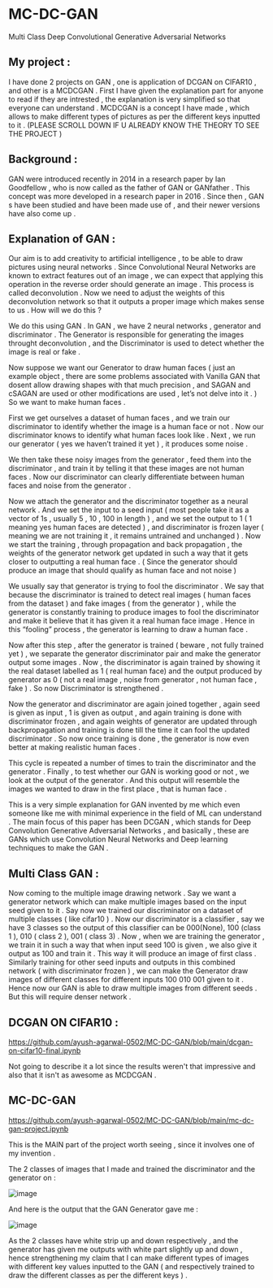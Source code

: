 # MC-DC-GAN
Multi Class Deep Convolutional Generative Adversarial Networks 
## My project :
I have done 2 projects on GAN , one is application of DCGAN on CIFAR10 , and other is a MCDCGAN . First I have given the explanation part for anyone to read if they are intrested , the explanation is very simplified so that everyone can understand . MCDCGAN is a concept I have made , which allows to make different types of pictures as per the different keys inputted to it . (PLEASE SCROLL DOWN IF U ALREADY KNOW THE THEORY TO SEE THE PROJECT )
## Background :
GAN were introduced recently in 2014 in a research paper by Ian Goodfellow , 
who is now called as the father of GAN or GANfather . This concept was more 
developed in a research paper in 2016 . Since then , GAN s have been studied 
and have been made use of , and their newer versions have also come up . 
## Explanation of GAN : 
Our aim is to add creativity to artificial intelligence , to be able to draw pictures 
using neural networks . Since Convolutional Neural Networks are known to 
extract features out of an image , we can expect that applying this operation in 
the reverse order should generate an image . This process is called 
deconvolution . Now we need to adjust the weights of this deconvolution 
network so that it outputs a proper image which makes sense to us . How will 
we do this ?

We do this using GAN . In GAN , we have 2 neural networks , generator and 
discriminator . The Generator is responsible for generating the images 
throught deconvolution , and the Discriminator is used to detect whether the 
image is real or fake . 

Now suppose we want our Generator to draw human faces ( just an example 
object , there are some problems associated with Vanilla GAN that dosent 
allow drawing shapes with that much precision , and SAGAN and cSAGAN are 
used or other modifications are used , let’s not delve into it . ) So we want to 
make human faces . 

First we get ourselves a dataset of human faces , and we train our 
discriminator to identify whether the image is a human face or not . Now our 
discriminator knows to identify what human faces look like . 
Next , we run our generator ( yes we haven’t trained it yet ) , it produces some 
noise . 

We then take these noisy images from the generator , feed them into the 
discriminator , and train it by telling it that these images are not human faces . 
Now our discriminator can clearly differentiate between human faces and 
noise from the generator . 

Now we attach the generator and the discriminator together as a neural 
network . And we set the input to a seed input ( most people take it as a vector 
of 1s , usually 5 , 10 , 100 in length ) , and we set the output to 1 ( 1 meaning 
yes human faces are detected ) , and discriminator is frozen layer ( meaning we 
are not training it , it remains untrained and unchanged ) . Now we start the 
training , through propagation and back propagation , the weights of the 
generator network get updated in such a way that it gets closer to outputting a 
real human face . ( Since the generator should produce an image that should 
qualify as human face and not noise )

We usually say that generator is trying to fool the discriminator . We say that 
because the discriminator is trained to detect real images ( human faces from 
the dataset ) and fake images ( from the generator ) , while the generator is 
constantly training to produce images to fool the discriminator and make it 
believe that it has given it a real human face image . Hence in this “fooling” 
process , the generator is learning to draw a human face . 

Now after this step , after the generator is trained ( beware , not fully trained 
yet ) , we separate the generator discriminator pair and make the generator 
output some images . Now , the discriminator is again trained by showing it the 
real dataset labelled as 1 ( real human face) and the output produced by 
generator as 0 ( not a real image , noise from generator , not human face , fake 
) . So now Discriminator is strengthened . 

Now the generator and discriminator are again joined together , again seed is 
given as input , 1 is given as output , and again training is done with 
discriminator frozen , and again weights of generator are updated through 
backpropagation and training is done till the time it can fool the updated 
discriminator . So now once training is done , the generator is now even better 
at making realistic human faces .

This cycle is repeated a number of times to train the discriminator and the 
generator . Finally , to test whether our GAN is working good or not , we look 
at the output of the generator . And this output will resemble the images we 
wanted to draw in the first place , that is human face . 

This is a very simple explanation for GAN invented by me which even someone 
like me with minimal experience in the field of ML can understand . The main 
focus of this paper has been DCGAN , which stands for Deep Convolution 
Generative Adversarial Networks , and basically , these are GANs which use 
Convolution Neural Networks and Deep learning techniques to make the GAN .

## Multi Class GAN :
Now coming to the multiple image drawing network . Say we want a generator 
network which can make multiple images based on the input seed given to it . 
Say now we trained our discriminator on a dataset of multiple classes ( like 
cifar10 ) . Now our discriminator is a classifier , say we have 3 classes so the 
output of this classifier can be 000(None), 100 (class 1 ), 010 ( class 2 ), 001 ( 
class 3) . Now , when we are training the generator , we train it in such a way 
that when input seed 100 is given , we also give it output as 100 and train it . 
This way it will produce an image of first class . Similarly training for other seed 
inputs and outputs in this combined network ( with discriminator frozen ) , we 
can make the Generator draw images of different classes for different inputs 
100 010 001 given to it . Hence now our GAN is able to draw multiple images 
from different seeds . But this will require denser network . 

## DCGAN ON CIFAR10 : 

https://github.com/ayush-agarwal-0502/MC-DC-GAN/blob/main/dcgan-on-cifar10-final.ipynb

Not going to describe it a lot since the results weren't that impressive and also that it isn't as awesome as MCDCGAN . 

## MC-DC-GAN

https://github.com/ayush-agarwal-0502/MC-DC-GAN/blob/main/mc-dc-gan-project.ipynb

This is the MAIN part of the project worth seeing , since it involves one of my invention . 

The 2 classes of images that I made and trained the discriminator and the generator on :

![image](https://user-images.githubusercontent.com/86561124/148692707-d3f89e36-9606-4c00-9be1-93efc029e7a9.png)

And here is the output that the GAN Generator gave me : 

![image](https://user-images.githubusercontent.com/86561124/148692725-a09dff6f-085b-4b11-b1c1-7e08fb8fcbae.png)

As the 2 classes have white strip up and down respectively , and the generator has given me outputs with white part slightly up and down , hence strengthening my claim that I can make different types of images with different key values inputted to the GAN ( and respectively trained to draw the different classes as per the different keys ) .
